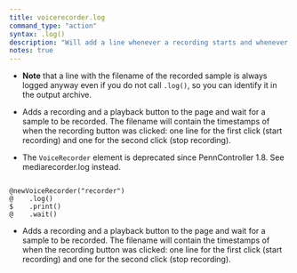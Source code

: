 ```yaml
---
title: voicerecorder.log
command_type: "action"
syntax: .log()
description: "Will add a line whenever a recording starts and whenever it stops."
notes: true
---
```


+ **Note** that a line with the filename of the recorded sample is always logged anyway even if you do not call `.log()`, so you can identify it in the output archive.

+ Adds a recording and a playback button to the page and wait for a sample to be recorded. The filename will contain the timestamps of when the recording button was clicked: one line for the first click (start recording) and one for the second click (stop recording).

+ The `VoiceRecorder` element is deprecated since PennController 1.8. See mediarecorder.log instead.

<!--more-->

<pre><code class="language-diff-javascript diff-highlight try-">
@newVoiceRecorder("recorder")
@    .log()
$    .print()
@    .wait()
</code></pre>

+ Adds a recording and a playback button to the page and wait for a sample to be recorded. The filename will contain the timestamps of when the recording button was clicked: one line for the first click (start recording) and one for the second click (stop recording).		
